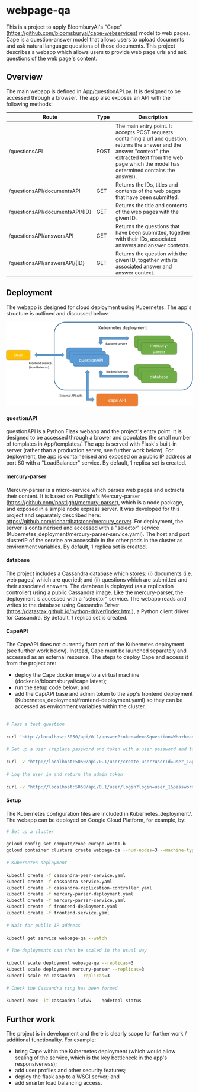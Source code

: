 # webpage-qa

This is a project to apply BloomburyAI's "Cape" (https://github.com/bloomsburyai/cape-webservices) model to web pages. Cape is a question-answer model that allows users to upload documents and ask natural language questions of those documents. This project describes a webapp which allows users to provide web page urls and ask questions of the web page's content.

## Overview

The main webapp is defined in App/questionAPI.py. It is designed to be accessed through a browser. The app also exposes an API with the following methods:

Route | Type | Description
---|---|---
/questionsAPI | POST | The main entry point. It accepts POST requests containing a url and question, returns the answer and the answer "context" (the extracted text from the web page which the model has determined contains the answer).
/questionsAPI/documentsAPI | GET | Returns the IDs, titles and contents of the web pages that have been submitted.
/questionsAPI/documentsAPI/{ID} | GET | Returns the title and contents of the web pages with the given ID.
/questionsAPI/answersAPI | GET | Returns the questions that have been submitted, together with their IDs, associated answers and answer contexts.
/questionsAPI/answersAPI/{ID} | GET | Returns the question with the given ID, together with its associated answer and answer context.
 
## Deployment

The webapp is designed for cloud deployment using Kubernetes. The app's structure is outlined and discussed below.

![alt text](https://github.com/richardbatstone/webpage-qa/blob/master/deployment_graphic.png "Deployment structure")

#### questionAPI

questionAPI is a Python Flask webapp and the project's entry point. It is designed to be accessed through a brower and populates the small number of templates in App/templates/. The app is served with Flask's built-in server (rather than a production server, see further work below). For deployment, the app is containerised and exposed on a public IP address at port 80 with a "LoadBalancer" service. By default, 1 replica set is created.

#### mercury-parser

Mercury-parser is a micro-service which parses web pages and extracts their content. It is based on Postlight's Mercury-parser (https://github.com/postlight/mercury-parser), which is a node package, and exposed in a simple node express server. It was developed for this project and separately described here: https://github.com/richardbatstone/mercury_server. For deployment, the server is containerised and accessed with a "selector" service (Kubernetes_deployment/mercury-parser-service.yaml). The host and port clusterIP of the service are accessible in the other pods in the cluster as environment variables. By default, 1 replica set is created.

#### database

The project includes a Cassandra database which stores: (i) documents (i.e. web pages) which are queried; and (ii) questions which are submitted and their associated answers. The database is deployed (as a replication controller) using a public Cassandra image. Like the mercury-parser, the deployment is accessed with a "selector" service. The webapp reads and writes to the database using Cassandra Driver (https://datastax.github.io/python-driver/index.html), a Python client driver for Cassandra. By default, 1 replica set is created.

#### CapeAPI

The CapeAPI does not currently form part of the Kubernetes deployment (see further work below). Instead, Cape must be launched separately and accessed as an external resource. The steps to deploy Cape and access it from the project are:

 - deploy the Cape docker image to a virtual machine (docker.io/bloomsburyai/cape:latest);
 - run the setup code below; and
 - add the CapiAPI base and admin token to the app's frontend deployment (Kubernetes_deployment/frontend-deployment.yaml) so they can be accessed as environment variables within the cluster.
 
 ```bash
 
 # Pass a test question
 
 curl 'http://localhost:5050/api/0.1/answer?token=demo&question=Who+heads+the+board?&text=The+board+is+represented+by+the+chairman'
 
 # Set up a user (replace password and token with a user password and token)
 
 curl -v "http://localhost:5050/api/0.1/user/create-user?userId=user_1&password=password&token=token&superAdminToken=REPLACEME"
 
 # Log the user in and return the admin token
 
 curl -v "http://localhost:5050/api/0.1/user/login?login=user_1&password=password"
 
 ```
 #### Setup
 
 The Kubernetes configuration files are included in Kubernetes_deployment/. The webapp can be deployed on Google Cloud Platform, for example, by:
 
 ```bash
 # Set up a cluster
 
 gcloud config set compute/zone europe-west1-b
 gcloud container clusters create webpage-qa --num-nodes=3 --machine-type "n1-standard-2"
 
 # Kubernetes deployment
 
 kubectl create -f cassandra-peer-service.yaml
 kubectl create -f cassandra-service.yaml
 kubectl create -f cassandra-replication-controller.yaml
 kubectl create -f mercury-parser-deployment.yaml
 kubectl create -f mercury-parser-service.yaml
 kubectl create -f frontend-deployment.yaml
 kubectl create -f frontend-service.yaml
 
 # Wait for public IP address
 
 kubectl get service webpage-qa --watch
 
 # The deployments can then be scaled in the usual way
 
 kubectl scale deployment webpage-qa --replicas=3
 kubectl scale deployment mercury-parser --replicas=3
 kubectl scale rc cassandra --replicas=3
 
 # Check the Cassandra ring has been formed
 
 kubectl exec -it cassandra-lwfvw -- nodetool status
 ```
 
 ## Further work

The project is in development and there is clearly scope for further work / additional functionality. For example:

 - bring Cape within the Kubernetes deployment (which would allow scaling of the service, which is the key bottleneck in the app's responsiveness);
 - add user profiles and other security features;
 - deploy the flask app to a WSGI server; and
 - add smarter load balancing access.
